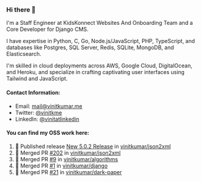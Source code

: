 ### Hi there 👋

I'm a Staff Engineer at KidsKonnect Websites And Onboarding Team and a Core Developer for Django CMS.

I have expertise in Python, C, Go, Node.js/JavaScript, PHP, TypeScript, and databases like Postgres, SQL Server, Redis, SQLite, MongoDB, and Elasticsearch. 

I'm skilled in cloud deployments across AWS, Google Cloud, DigitalOcean, and Heroku, and specialize in crafting captivating user interfaces using Tailwind and JavaScript. 

#### Contact Information:

- Email: <a href="mailto:mail@vinitkumar.me">mail@vinitkumar.me</a>
- Twitter: [@vinitkme](https://twitter.com/vinitkme)
- LinkedIn: [@vinitatlinkedin](https://www.linkedin.com/in/vinitatlinkedin/)  

#### You can find my OSS work here:

<!--START_SECTION:activity-->
1. 🚀 Published release [New 5.0.2 Release](https://github.com/vinitkumar/json2xml/releases/tag/v5.0.2) in [vinitkumar/json2xml](https://github.com/vinitkumar/json2xml)
2. 🎉 Merged PR [#202](https://github.com/vinitkumar/json2xml/pull/202) in [vinitkumar/json2xml](https://github.com/vinitkumar/json2xml)
3. 🎉 Merged PR [#9](https://github.com/vinitkumar/algorithms/pull/9) in [vinitkumar/algorithms](https://github.com/vinitkumar/algorithms)
4. 🎉 Merged PR [#1](https://github.com/vinitkumar/django/pull/1) in [vinitkumar/django](https://github.com/vinitkumar/django)
5. 🎉 Merged PR [#21](https://github.com/vinitkumar/dark-paper/pull/21) in [vinitkumar/dark-paper](https://github.com/vinitkumar/dark-paper)
<!--END_SECTION:activity-->
